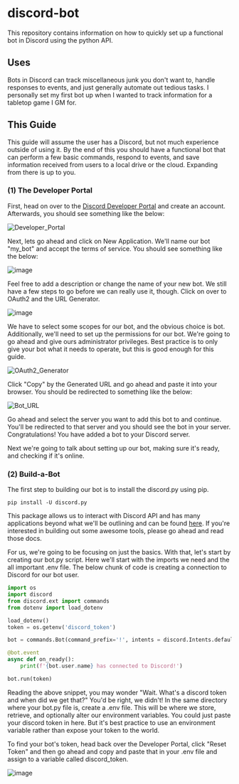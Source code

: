 # discord-bot
This repository contains information on how to quickly set up a functional bot in Discord using the python API. 

## Uses
Bots in Discord can track miscellaneous junk you don't want to, handle responses to events, and just generally automate out tedious tasks. I personally set my first bot up when I wanted to track information for a tabletop game I GM for. 

## This Guide
This guide will assume the user has a Discord, but not much experience outside of using it. By the end of this you should have a functional bot that can perform a few basic commands, respond to events, and save information received from users to a local drive or the cloud. Expanding from there is up to you.

### (1) The Developer Portal
First, head on over to the [Discord Developer Portal](https://discord.com/developers/applications) and create an account. Afterwards, you should see something like the below:

![Developer_Portal](https://github.com/Cromab/discord-bot/assets/145014565/2621daa5-c712-4f36-8137-bcb4abc6c59a)

Next, lets go ahead and click on New Application. We'll name our bot "my_bot" and accept the terms of service. You should see something like the below:

![image](https://github.com/Cromab/discord-bot/assets/145014565/e37f171f-cd2e-4447-b402-9a71c9e60881)

Feel free to add a description or change the name of your new bot. We still have a few steps to go before we can really use it, though. Click on over to OAuth2 and the URL Generator.

![image](https://github.com/Cromab/discord-bot/assets/145014565/f8769878-977f-405a-9650-17b12df44dc4)

We have to select some scopes for our bot, and the obvious choice is bot. Additionally, we'll need to set up the permissions for our bot. We're going to go ahead and give ours administrator privileges. Best practice is to only give your bot what it needs to operate, but this is good enough for this guide.

![OAuth2_Generator](https://github.com/Cromab/discord-bot/assets/145014565/ab62df21-dedb-4a0b-b613-dfe246859513)

Click "Copy" by the Generated URL and go ahead and paste it into your browser. You should be redirected to something like the below:

![Bot_URL](https://github.com/Cromab/discord-bot/assets/145014565/10441341-5810-4362-8d25-7532149df267)

Go ahead and select the server you want to add this bot to and continue. You'll be redirected to that server and you should see the bot in your server. Congratulations! You have added a bot to your Discord server.

Next we're going to talk about setting up our bot, making sure it's ready, and checking if it's online.

### (2) Build-a-Bot
The first step to building our bot is to install the discord.py using pip.
```shell
pip install -U discord.py 
```

This package allows us to interact with Discord API and has many applications beyond what we'll be outlining and can be found [here](https://discordpy.readthedocs.io/en/stable/). If you're interested in building out some awesome tools, please go ahead and read those docs.

For us, we're going to be focusing on just the basics. With that, let's start by creating our bot.py script. Here we'll start with the imports we need and the all important .env file. The below chunk of code is creating a connection to Discord for our bot user. 

```python
import os
import discord
from discord.ext import commands
from dotenv import load_dotenv

load_dotenv()
token = os.getenv('discord_token')

bot = commands.Bot(command_prefix='!', intents = discord.Intents.default())

@bot.event
async def on_ready():
    print(f'{bot.user.name} has connected to Discord!')

bot.run(token)
```

Reading the above snippet, you may wonder "Wait. What's a discord token and when did we get that?" You'd be right, we didn't! In the same directory where your bot.py file is, create a .env file. This will be where we store, retrieve, and optionally alter our environment variables. You could just paste your discord token in here. But it's best practice to use an environment variable rather than expose your token to the world. 

To find your bot's token, head back over the Developer Portal, click "Reset Token" and then go ahead and copy and paste that in your .env file and assign to a variable called discord_token.

![image](https://github.com/Cromab/discord-bot/assets/145014565/a8fe064a-267f-4c5b-b6cc-4bcfd470dc7c)


